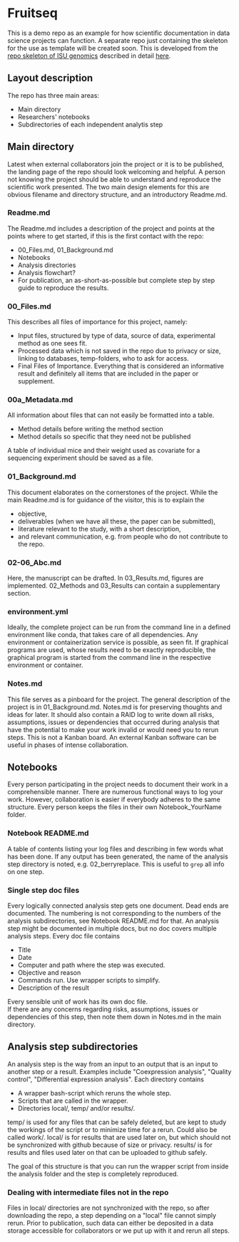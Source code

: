# Fruitseq

This is a demo repo as an example for how scientific documentation in data science projects can function. A separate repo just containing the skeleton for the use as template will be created soon. This is developed from the [repo skeleton of ISU genomics](https://github.com/ISUgenomics/Repo_skeleton) described in detail [here](https://bioinformaticsworkbook.org/projectManagement/Intro_projectManagement.html).

## Layout description

The repo has three main areas:

* Main directory
* Researchers' notebooks
* Subdirectories of each independent analytis step

## Main directory

Latest when external collaborators join the project or it is to be published, the landing page of the repo should look welcoming and helpful. A person not knowing the project should be able to understand and reproduce the scientific work presented. The two main design elements for this are obvious filename and directory structure, and an introductory Readme.md.  

### Readme.md

The Readme.md includes a description of the project and points at the points where to get started, if this is the first contact with the repo:

* 00\_Files.md, 01_Background.md
* Notebooks
* Analysis directories
* Analysis flowchart?
* For publication, an as-short-as-possible but complete step by step guide to reproduce the results.

### 00_Files.md

This describes all files of importance for this project, namely:
* Input files, structured by type of data, source of data, experimental method as one sees fit. 
* Processed data which is not saved in the repo due to privacy or size, linking to databases, temp-folders, who to ask for access.
* Final Files of Importance. Everything that is considered an informative result and definitely all items that are included in the paper or supplement.

### 00a_Metadata.md

All information about files that can not easily be formatted into a table.

* Method details before writing the method section
* Method details so specific that they need not be published

A table of individual mice and their weight used as covariate for a sequencing experiment should be saved as a file.

### 01_Background.md

This document elaborates on the cornerstones of the project. While the main Readme.md is for guidance of the visitor, this is to explain the

* objective,
* deliverables (when we have all these, the paper can be submitted),
* literature relevant to the study, with a short description,
* and relevant communication, e.g. from people who do not contribute to the repo.

### 02-06_Abc.md

Here, the manuscript can be drafted. In 03\_Results.md, figures are implemented. 02_Methods and 03\_Results can contain a supplementary section.

### environment.yml

Ideally, the complete project can be run from the command line in a defined environment like conda, that takes care of all dependencies. Any environment or containerization service is possible, as seen fit. If graphical programs are used, whose results need to be exactly reproducible, the graphical program is started from the command line in the respective environment or container.

### Notes.md

This file serves as a pinboard for the project. The general description of the project is in 01_Background.md. Notes.md is for preserving thoughts and ideas for later. It should also contain a RAID log to write down all risks, assumptions, issues or dependencies that occurred during analysis that have the potential to make your work invalid or would need you to rerun steps. This is not a Kanban board. An external Kanban software can be useful in phases of intense collaboration.

## Notebooks

Every person participating in the project needs to document their work in a comprehensible manner. There are numerous functional ways to log your work. However, collaboration is easier if everybody adheres to the same structure. Every person keeps the files in their own Notebook_YourName folder.

### Notebook README.md

A table of contents listing your log files and describing in few words what has been done. If any output has been generated, the name of the analysis step directory is noted, e.g. 02_berryreplace. This is useful to `grep` all info on one step.

### Single step doc files

Every logically connected analysis step gets one document. Dead ends are documented. The numbering is not corresponding to the numbers of the analysis subdirectories, see Notebook README.md for that. An analysis step might be documented in multiple docs, but no doc covers multiple analysis steps. Every doc file contains  
* Title
* Date
* Computer and path where the step was executed.
* Objective and reason
* Commands run. Use wrapper scripts to simplify. 
* Description of the result

Every sensible unit of work has its own doc file.  
If there are any concerns regarding risks, assumptions, issues or dependencies of this step, then note them down in Notes.md in the main directory. 

## Analysis step subdirectories

An analysis step is the way from an input to an output that is an input to another step or a result. Examples include "Coexpression analysis", "Quality control", "Differential expression analysis". Each directory contains
* A wrapper bash-script which reruns the whole step.
* Scripts that are called in the wrapper.
* Directories local/, temp/ and/or results/.

temp/ is used for any files that can be safely deleted, but are kept to study the workings of the script or to minimize time for a rerun. Could also be called work/. local/ is for results that are used later on, but which should not be synchronized with github because of size or privacy. results/ is for results and files used later on that can be uploaded to github safely. 

The goal of this structure is that you can run the wrapper script from inside the analysis folder and the step is completely reproduced.

### Dealing with intermediate files not in the repo

Files in local/ directories are not synchronized with the repo, so after downloading the repo, a step depending on a "local" file cannot simply rerun. Prior to publication, such data can either be deposited in a data storage accessible for collaborators or we put up with it and rerun all steps. 

